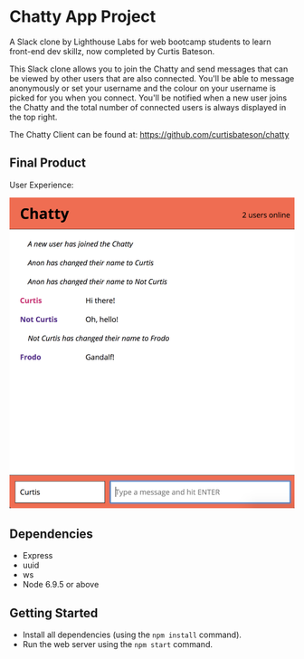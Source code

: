 # Chatty App Project

A Slack clone by Lighthouse Labs for web bootcamp students to learn front-end dev skillz, now completed by Curtis Bateson.

This Slack clone allows you to join the Chatty and send messages that can be viewed by other users that are also connected. You'll be able to message anonymously or set your username and the colour on your username is picked for you when you connect. You'll be notified when a new user joins the Chatty and the total number of connected users is always displayed in the top right.

The Chatty Client can be found at: https://github.com/curtisbateson/chatty

## Final Product

User Experience:

!["User Experience"](https://github.com/curtisbateson/chatty-server/raw/master/user-experience.png)


## Dependencies

- Express
- uuid
- ws
- Node 6.9.5 or above

## Getting Started

- Install all dependencies (using the `npm install` command).
- Run the web server using the `npm start` command.
